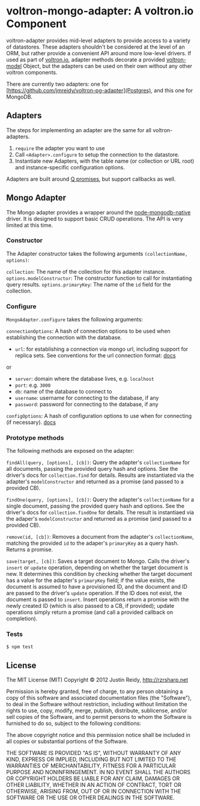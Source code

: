# voltron-mongo-adapter: A voltron.io Component

voltron-adapter provides mid-level adapters to provide access to
a variety of datastores. These adapters shouldn't be considered at the level
of an ORM, but rather provide a convenient API around more low-level drivers. If
used as part of [voltron.io](https://github.com/jmreiy/voltron.io), adapter methods
decorate a provided [voltron-model](https://github.com/jmreidy/voltron-model) Object,
but the adapters can be used on their own without any other voltron components.

There are currently two adapters: one for
[https://github.com/jmreidy/voltron-pg-adapter](Postgres), and this one for
MongoDB.

## Adapters

The steps for implementing an adapter are the same for all voltron-adapters.

1. `require` the adapter you want to use
2. Call `<Adapter>.configure` to setup the connection to the datastore.
3. Instantiate new Adapters, with the table name (or collection or URL root) and
instance-specific configuration options.

Adapters are built around [Q promises](https://github.com/kriskowal/q), but support
callbacks as well.

## Mongo Adapter
The Mongo adapter provides a wrapper around the [node-mongodb-native](http://mongodb.github.com/node-mongodb-native/)
driver. It is designed to support basic CRUD operations. The API is very limited at this time.

### Constructor
The Adapter constructor takes the following arguments `(collectionName, options)`:

`collection`: The name of the collection for this adapter instance.
`options.modelConstructor`: The constructor function to call for instantiating query results.
`options.primaryKey`: The name of the `id` field for the collection.

### Configure
`MongoAdapter.configure` takes the following arguments:

`connectionOptions`: A hash of connection options to be used when establishing the connection with the database. 
* `url`: for establishing a connection via mongo url, including support for replica sets.  See conventions for the url connection format: [docs](http://mongodb.github.io/node-mongodb-native/driver-articles/mongoclient.html#the-url-connection-format)

or

* `server`: domain where the database lives, e.g. `localhost`
* `port`: e.g. `3000`
* `db`: name of the database to connect to
* `username`: username for connecting to the database, if any
* `password`: password for connecting to the database, if any

`configOptions`: A hash of configuration options to use when for connecting (if necessary). [docs](http://mongodb.github.io/node-mongodb-native/driver-articles/mongoclient.html#mongoclient-connect-options)

### Prototype methods
The following methods are exposed on the adapter:

`findAll(query, [options], [cb])`: Query the adapter's `collectionName` for all documents,
passing the provided query hash and options. See the driver's docs for `collection.find` for details.
Results are instantiated via the adapter's `modelConstructor` and returned as a promise (and passed
to a provided CB).

`findOne(query, [options], [cb])`: Query the adapter's `collectionName` for a single document,
passing the provided query hash and options. See the driver's docs for `collection.findOne` for details.
The result is instantiaed via the adaper's `modelConstructor` and returned as a promise (and passed
to a provided CB).

`remove(id, [cb])`: Removes a document from the adapter's `collectionName`, matching the provided `id`
to the adaper's `primaryKey` as a query hash. Returns a promise.

`save(target, [cb])`: Saves a target document to Mongo. Calls the driver's `insert` or `update` operation,
depending on whether the target document is new. It determines this condition by checking whether
the target document has a value for the adapter's `primaryKey` field; if the value exists, the document
is assumed to have a provisioned ID, and the document and ID are passed to the driver's `update` operation.
If the ID does not exist, the document is passed to `insert`. Insert operations return a promise with the
newly created ID (which is also passed to a CB, if provided); update operations simply return a promise
(and call a provided callback on completion).


### Tests

```sh
$ npm test
```


## License
The MIT License (MIT)
Copyright &copy; 2012 Justin Reidy, http://rzrsharp.net

Permission is hereby granted, free of charge, to any person obtaining a copy
of this software and associated documentation files (the "Software"), to deal
in the Software without restriction, including without limitation the rights
to use, copy, modify, merge, publish, distribute, sublicense, and/or sell
copies of the Software, and to permit persons to whom the Software is
furnished to do so, subject to the following conditions:

The above copyright notice and this permission notice shall be included in
all copies or substantial portions of the Software.

THE SOFTWARE IS PROVIDED "AS IS", WITHOUT WARRANTY OF ANY KIND, EXPRESS OR
IMPLIED, INCLUDING BUT NOT LIMITED TO THE WARRANTIES OF MERCHANTABILITY,
FITNESS FOR A PARTICULAR PURPOSE AND NONINFRINGEMENT. IN NO EVENT SHALL THE
AUTHORS OR COPYRIGHT HOLDERS BE LIABLE FOR ANY CLAIM, DAMAGES OR OTHER
LIABILITY, WHETHER IN AN ACTION OF CONTRACT, TORT OR OTHERWISE, ARISING FROM,
OUT OF OR IN CONNECTION WITH THE SOFTWARE OR THE USE OR OTHER DEALINGS IN
THE SOFTWARE.









